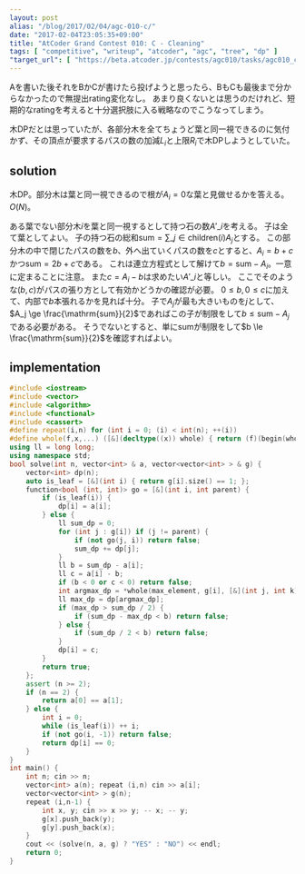 ```yaml
---
layout: post
alias: "/blog/2017/02/04/agc-010-c/"
date: "2017-02-04T23:05:35+09:00"
title: "AtCoder Grand Contest 010: C - Cleaning"
tags: [ "competitive", "writeup", "atcoder", "agc", "tree", "dp" ]
"target_url": [ "https://beta.atcoder.jp/contests/agc010/tasks/agc010_c" ]
---
```


Aを書いた後それをBかCが書けたら投げようと思ったら、BもCも最後まで分からなかったので無提出rating変化なし。
あまり良くないとは思うのだけれど、短期的なratingを考えると十分選択肢に入る戦略なのでこうなってしまう。

木DPだとは思っていたが、各部分木を全てちょうど葉と同一視できるのに気付かず、その頂点が要求するパスの数の加減$L_i$と上限$R_i$で木DPしようとしていた。

## solution

木DP。部分木は葉と同一視できるので根が$A_i = 0$な葉と見做せるかを答える。$O(N)$。

ある葉でない部分木$i$を葉と同一視するとして持つ石の数$A'\_i$を考える。
子は全て葉としてよい。
子の持つ石の総和$\mathrm{sum} = \sum\_{j \in \mathrm{children}(i)} A_j$とする。
この部分木の中で閉じたパスの数を$b$、外へ出ていくパスの数を$c$とすると、$A_i = b + c$かつ$\mathrm{sum} = 2b + c$である。
これは連立方程式として解けて$b = \mathrm{sum} - A_i$。一意に定まることに注意。
また$c = A_i - b$は求めたい$A'\_i$と等しい。
ここでそのような$(b, c)$がパスの張り方として有効かどうかの確認が必要。
$0 \le b, 0 \le c$に加えて、内部で$b$本張れるかを見れば十分。
子で$A_j$が最も大きいものを$j$として、$A_j \ge \frac{\mathrm{sum}}{2}$であればこの子が制限をして$b \le \mathrm{sum} - A_j$である必要がある。
そうでないとすると、単に$\mathrm{sum}$が制限をして$b \le \frac{\mathrm{sum}}{2}$を確認すればよい。

## implementation

``` c++
#include <iostream>
#include <vector>
#include <algorithm>
#include <functional>
#include <cassert>
#define repeat(i,n) for (int i = 0; (i) < int(n); ++(i))
#define whole(f,x,...) ([&](decltype((x)) whole) { return (f)(begin(whole), end(whole), ## __VA_ARGS__); })(x)
using ll = long long;
using namespace std;
bool solve(int n, vector<int> & a, vector<vector<int> > & g) {
    vector<int> dp(n);
    auto is_leaf = [&](int i) { return g[i].size() == 1; };
    function<bool (int, int)> go = [&](int i, int parent) {
        if (is_leaf(i)) {
            dp[i] = a[i];
        } else {
            ll sum_dp = 0;
            for (int j : g[i]) if (j != parent) {
                if (not go(j, i)) return false;
                sum_dp += dp[j];
            }
            ll b = sum_dp - a[i];
            ll c = a[i] - b;
            if (b < 0 or c < 0) return false;
            int argmax_dp = *whole(max_element, g[i], [&](int j, int k) { return make_pair(j != i, dp[j]) < make_pair(k != i, dp[k]); });
            ll max_dp = dp[argmax_dp];
            if (max_dp > sum_dp / 2) {
                if (sum_dp - max_dp < b) return false;
            } else {
                if (sum_dp / 2 < b) return false;
            }
            dp[i] = c;
        }
        return true;
    };
    assert (n >= 2);
    if (n == 2) {
        return a[0] == a[1];
    } else {
        int i = 0;
        while (is_leaf(i)) ++ i;
        if (not go(i, -1)) return false;
        return dp[i] == 0;
    }
}
int main() {
    int n; cin >> n;
    vector<int> a(n); repeat (i,n) cin >> a[i];
    vector<vector<int> > g(n);
    repeat (i,n-1) {
        int x, y; cin >> x >> y; -- x; -- y;
        g[x].push_back(y);
        g[y].push_back(x);
    }
    cout << (solve(n, a, g) ? "YES" : "NO") << endl;
    return 0;
}
```
